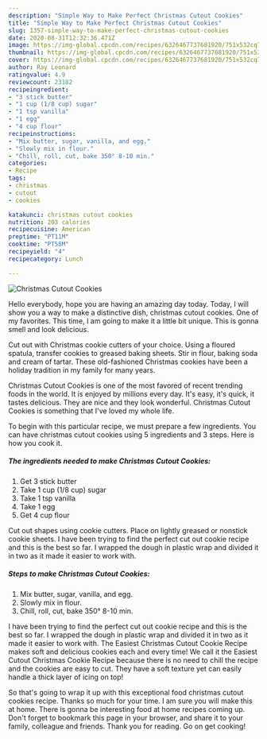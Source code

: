 ```yaml
---
description: "Simple Way to Make Perfect Christmas Cutout Cookies"
title: "Simple Way to Make Perfect Christmas Cutout Cookies"
slug: 1357-simple-way-to-make-perfect-christmas-cutout-cookies
date: 2020-08-31T12:32:36.471Z
image: https://img-global.cpcdn.com/recipes/6326467737681920/751x532cq70/christmas-cutout-cookies-recipe-main-photo.jpg
thumbnail: https://img-global.cpcdn.com/recipes/6326467737681920/751x532cq70/christmas-cutout-cookies-recipe-main-photo.jpg
cover: https://img-global.cpcdn.com/recipes/6326467737681920/751x532cq70/christmas-cutout-cookies-recipe-main-photo.jpg
author: Ray Leonard
ratingvalue: 4.9
reviewcount: 23182
recipeingredient:
- "3 stick butter"
- "1 cup (1/8 cup) sugar"
- "1 tsp vanilla"
- "1 egg"
- "4 cup flour"
recipeinstructions:
- "Mix butter, sugar, vanilla, and egg."
- "Slowly mix in flour."
- "Chill, roll, cut, bake 350° 8-10 min."
categories:
- Recipe
tags:
- christmas
- cutout
- cookies

katakunci: christmas cutout cookies 
nutrition: 203 calories
recipecuisine: American
preptime: "PT11M"
cooktime: "PT58M"
recipeyield: "4"
recipecategory: Lunch

---
```



![Christmas Cutout Cookies](https://img-global.cpcdn.com/recipes/6326467737681920/751x532cq70/christmas-cutout-cookies-recipe-main-photo.jpg)

Hello everybody, hope you are having an amazing day today. Today, I will show you a way to make a distinctive dish, christmas cutout cookies. One of my favorites. This time, I am going to make it a little bit unique. This is gonna smell and look delicious.

Cut out with Christmas cookie cutters of your choice. Using a floured spatula, transfer cookies to greased baking sheets. Stir in flour, baking soda and cream of tartar. These old-fashioned Christmas cookies have been a holiday tradition in my family for many years.

Christmas Cutout Cookies is one of the most favored of recent trending foods in the world. It is enjoyed by millions every day. It's easy, it's quick, it tastes delicious. They are nice and they look wonderful. Christmas Cutout Cookies is something that I've loved my whole life.


To begin with this particular recipe, we must prepare a few ingredients. You can have christmas cutout cookies using 5 ingredients and 3 steps. Here is how you cook it.

<!--inarticleads1-->

##### The ingredients needed to make Christmas Cutout Cookies:

1. Get 3 stick butter
1. Take 1 cup (1/8 cup) sugar
1. Take 1 tsp vanilla
1. Take 1 egg
1. Get 4 cup flour


Cut out shapes using cookie cutters. Place on lightly greased or nonstick cookie sheets. I have been trying to find the perfect cut out cookie recipe and this is the best so far. I wrapped the dough in plastic wrap and divided it in two as it made it easier to work with. 

<!--inarticleads2-->

##### Steps to make Christmas Cutout Cookies:

1. Mix butter, sugar, vanilla, and egg.
1. Slowly mix in flour.
1. Chill, roll, cut, bake 350° 8-10 min.


I have been trying to find the perfect cut out cookie recipe and this is the best so far. I wrapped the dough in plastic wrap and divided it in two as it made it easier to work with. The Easiest Christmas Cutout Cookie Recipe makes soft and delicious cookies each and every time! We call it the Easiest Cutout Christmas Cookie Recipe because there is no need to chill the recipe and the cookies are easy to cut. They have a soft texture yet can easily handle a thick layer of icing on top! 

So that's going to wrap it up with this exceptional food christmas cutout cookies recipe. Thanks so much for your time. I am sure you will make this at home. There is gonna be interesting food at home recipes coming up. Don't forget to bookmark this page in your browser, and share it to your family, colleague and friends. Thank you for reading. Go on get cooking!
